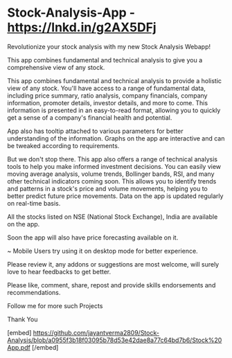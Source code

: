 # Stock-Analysis-App - https://lnkd.in/g2AX5DFj

Revolutionize your stock analysis with my new Stock Analysis Webapp!

This app combines fundamental and technical analysis to give you a 
comprehensive view of any stock.

This app combines fundamental and technical analysis to provide a holistic view of any stock. You'll have access to a range of fundamental data, including price summary, ratio analysis, company financials, company information, promoter details, investor details, and more to come. This information is presented in an easy-to-read format, allowing you to quickly get a sense of a company's financial health and potential.

App also has tooltip attached to various parameters for better understanding of the information. Graphs on the app are interactive and can be tweaked  according to requirements.

But we don't stop there. This app also offers a range of technical analysis tools to help you make informed investment decisions. You can easily view moving average analysis, volume trends, Bollinger bands, RSI, and many other technical indicators coming soon. This allows you to identify trends and patterns in a stock's price and volume movements, helping you to better predict future price movements. Data on the app is updated regularly on real-time basis.

All the stocks listed on NSE (National Stock Exchange), India are available on the app.

Soon the app will also have price forecasting available on it.

~ Mobile Users try using it on desktop mode for better experience.

Please review it, any addons or suggestions are most welcome, will surely love to hear feedbacks to get better.

Please like, comment, share, repost and provide skills endorsements and recommendations.

Follow me for more such Projects

Thank You

[embed] https://github.com/jayantverma2809/Stock-Analysis/blob/a0955f3b18f03095b78d53e42dae8a77c64bd7b6/Stock%20App.pdf [/embed]
